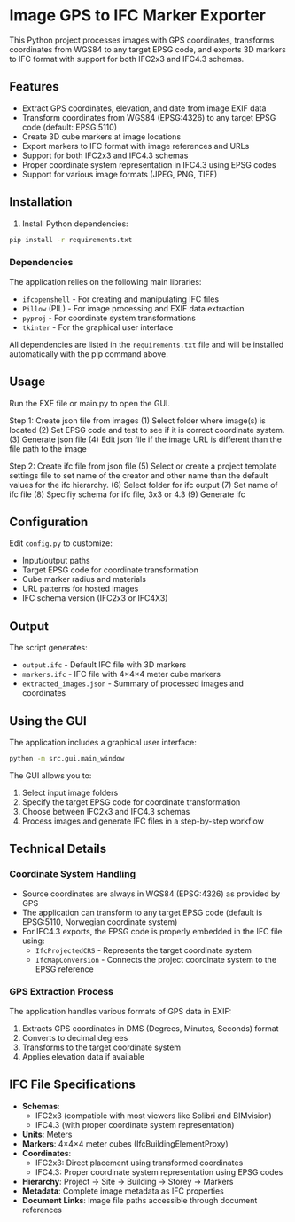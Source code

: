 # Image GPS to IFC Marker Exporter

This Python project processes images with GPS coordinates, transforms coordinates from WGS84 to any target EPSG code, and exports 3D markers to IFC format with support for both IFC2x3 and IFC4.3 schemas.

## Features

- Extract GPS coordinates, elevation, and date from image EXIF data
- Transform coordinates from WGS84 (EPSG:4326) to any target EPSG code (default: EPSG:5110)
- Create 3D cube markers at image locations
- Export markers to IFC format with image references and URLs
- Support for both IFC2x3 and IFC4.3 schemas
- Proper coordinate system representation in IFC4.3 using EPSG codes
- Support for various image formats (JPEG, PNG, TIFF)

## Installation

1. Install Python dependencies:
```bash
pip install -r requirements.txt
```

### Dependencies

The application relies on the following main libraries:
- `ifcopenshell` - For creating and manipulating IFC files
- `Pillow` (PIL) - For image processing and EXIF data extraction
- `pyproj` - For coordinate system transformations
- `tkinter` - For the graphical user interface

All dependencies are listed in the `requirements.txt` file and will be installed automatically with the pip command above.

## Usage

Run the EXE file or main.py to open the GUI.

Step 1: Create json file from images
(1) Select folder where image(s) is located
(2) Set EPSG code and test to see if it is correct coordinate system. 
(3) Generate json file
(4) Edit json file if the image URL is different than the file path to the image

Step 2: Create ifc file from json file
(5) Select or create a project template settings file to set name of the creator and other name than the default values for the ifc hierarchy.
(6) Select folder for ifc output
(7) Set name of ifc file
(8) Specifiy schema for ifc file, 3x3 or 4.3
(9) Generate ifc

## Configuration

Edit `config.py` to customize:
- Input/output paths
- Target EPSG code for coordinate transformation
- Cube marker radius and materials
- URL patterns for hosted images
- IFC schema version (IFC2x3 or IFC4X3)

## Output

The script generates:
- `output.ifc` - Default IFC file with 3D markers
- `markers.ifc` - IFC file with 4×4×4 meter cube markers  
- `extracted_images.json` - Summary of processed images and coordinates

## Using the GUI

The application includes a graphical user interface:

```bash
python -m src.gui.main_window
```

The GUI allows you to:
1. Select input image folders
2. Specify the target EPSG code for coordinate transformation
3. Choose between IFC2x3 and IFC4.3 schemas
4. Process images and generate IFC files in a step-by-step workflow

## Technical Details

### Coordinate System Handling

- Source coordinates are always in WGS84 (EPSG:4326) as provided by GPS
- The application can transform to any target EPSG code (default is EPSG:5110, Norwegian coordinate system)
- For IFC4.3 exports, the EPSG code is properly embedded in the IFC file using:
  - `IfcProjectedCRS` - Represents the target coordinate system
  - `IfcMapConversion` - Connects the project coordinate system to the EPSG reference

### GPS Extraction Process

The application handles various formats of GPS data in EXIF:
1. Extracts GPS coordinates in DMS (Degrees, Minutes, Seconds) format
2. Converts to decimal degrees
3. Transforms to the target coordinate system
4. Applies elevation data if available

## IFC File Specifications

- **Schemas**: 
  - IFC2x3 (compatible with most viewers like Solibri and BIMvision)
  - IFC4.3 (with proper coordinate system representation)
- **Units**: Meters
- **Markers**: 4×4×4 meter cubes (IfcBuildingElementProxy)
- **Coordinates**: 
  - IFC2x3: Direct placement using transformed coordinates
  - IFC4.3: Proper coordinate system representation using EPSG codes
- **Hierarchy**: Project → Site → Building → Storey → Markers
- **Metadata**: Complete image metadata as IFC properties
- **Document Links**: Image file paths accessible through document references
